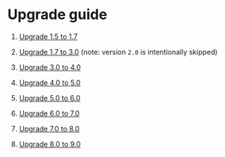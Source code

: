 Upgrade guide
=============

1. [Upgrade 1.5 to 1.7](./docs/upgrade/Upgrade_1.5_to_1.7.md)

2. [Upgrade 1.7 to 3.0](./docs/upgrade/Upgrade_1.7_to_3.0.md) (note: version `2.0` is intentionally skipped)

3. [Upgrade 3.0 to 4.0](./docs/upgrade/Upgrade_3.0_to_4.0.md)

4. [Upgrade 4.0 to 5.0](./docs/upgrade/Upgrade_4.0_to_5.0.md)

5. [Upgrade 5.0 to 6.0](./docs/upgrade/Upgrade_5.0_to_6.0.md)

6. [Upgrade 6.0 to 7.0](./docs/upgrade/Upgrade_6.0_to_7.0.md)

7. [Upgrade 7.0 to 8.0](./docs/upgrade/Upgrade_7.0_to_8.0.md)

8. [Upgrade 8.0 to 9.0](./docs/upgrade/Upgrade_8.0_to_9.0.md)

